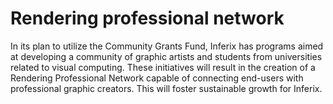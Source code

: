 # Rendering professional network

In its plan to utilize the Community Grants Fund, Inferix has programs aimed at developing a community of graphic artists and students from universities related to visual computing. These initiatives will result in the creation of a Rendering Professional Network capable of connecting end-users with professional graphic creators. This will foster sustainable growth for Inferix.